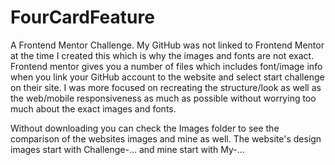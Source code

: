 # FourCardFeature
A Frontend Mentor Challenge.
My GitHub was not linked to Frontend Mentor at the time I created this which is why the images and
fonts are not exact. Frontend mentor gives you a number of files which includes font/image info
when you link your GitHub account to the website and select start challenge on their site.
I was more focused on recreating the structure/look as well as the web/mobile responsiveness 
as much as possible without worrying too much about the exact images and fonts.

Without downloading you can check the Images folder to see the comparison of the websites images and mine as well.
The website's design images start with Challenge-... and mine start with My-...
